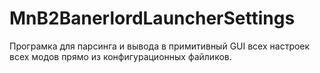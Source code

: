 # MnB2BanerlordLauncherSettings
Програмка для парсинга и вывода в примитивный GUI всех настроек всех модов прямо из конфигурационных файликов.
